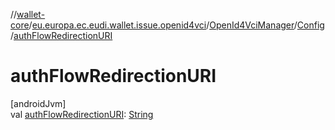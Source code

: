 //[wallet-core](../../../../index.md)/[eu.europa.ec.eudi.wallet.issue.openid4vci](../../index.md)/[OpenId4VciManager](../index.md)/[Config](index.md)/[authFlowRedirectionURI](auth-flow-redirection-u-r-i.md)

# authFlowRedirectionURI

[androidJvm]\
val [authFlowRedirectionURI](auth-flow-redirection-u-r-i.md): [String](https://kotlinlang.org/api/latest/jvm/stdlib/kotlin-stdlib/kotlin/-string/index.html)
